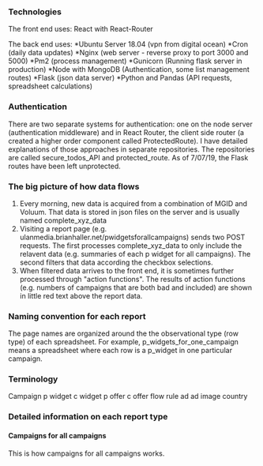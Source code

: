 ### Technologies

The front end uses: 
React with React-Router 

The back end uses:
*Ubuntu Server 18.04 (vpn from digital ocean)
*Cron (daily data updates)
*Nginx (web server - reverse proxy to port 3000 and 5000)
*Pm2 (process management)
*Gunicorn (Running flask server in production)
*Node with MongoDB (Authentication, some list management routes)
*Flask (json data server)
*Python and Pandas (API requests, spreadsheet calculations)

### Authentication

There are two separate systems for authentication: one on the node server
(authentication middleware) and in React Router, the client side router (a created a higher order
component called ProtectedRoute). I have detailed explanations of those approaches
in separate repositories. The repositories are called secure_todos_API and
protected_route. As of 7/07/19, the Flask routes have been left unprotected. 

### The big picture of how data flows

1. Every morning, new data is acquired from a combination of MGID and Voluum.
   That data is stored in json files on the server and is usually named complete_xyz_data
2. Visiting a report page (e.g.
   ulanmedia.brianhaller.net/pwidgetsforallcampaigns) sends two POST requests.
The first processes complete_xyz_data to only include the relavent data (e.g.
summaries of each p widget for all campaigns). The second filters that data
according the checkbox selections.  
3. When filtered data arrives to the front end, it is sometimes further
   processed through "action functions". The results of action functions (e.g.
numbers of campaigns that are both bad and included) are shown in little red
text above the report data. 

### Naming convention for each report

The page names are organized around the the observational type (row
type) of each spreadsheet. For example, p_widgets_for_one_campaign means a
spreadsheet where each row is a p_widget in one particular campaign. 

### Terminology 

Campaign
p widget
c widget
p offer
c offer
flow rule
ad
ad image
country

### Detailed information on each report type

#### Campaigns for all campaigns

This is how campaigns for all campaigns works. 
